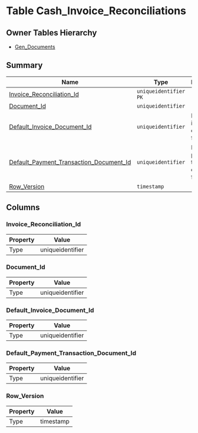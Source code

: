 # Table Cash_Invoice_Reconciliations


## Owner Tables Hierarchy

* [Gen_Documents](Gen_Documents.md)

## Summary

| Name | Type | Description |
| - | - | --- |
|[Invoice_Reconciliation_Id](#invoice_reconciliation_id)|`uniqueidentifier` `PK`||
|[Document_Id](#document_id)|`uniqueidentifier` ||
|[Default_Invoice_Document_Id](#default_invoice_document_id)|`uniqueidentifier` |Default invoice document for the lines|
|[Default_Payment_Transaction_Document_Id](#default_payment_transaction_document_id)|`uniqueidentifier` |Default payment transaction document for the lines|
|[Row_Version](#row_version)|`timestamp` ||

## Columns

### Invoice_Reconciliation_Id

| Property | Value |
| - | - |
|Type|uniqueidentifier|

### Document_Id

| Property | Value |
| - | - |
|Type|uniqueidentifier|

### Default_Invoice_Document_Id

| Property | Value |
| - | - |
|Type|uniqueidentifier|

### Default_Payment_Transaction_Document_Id

| Property | Value |
| - | - |
|Type|uniqueidentifier|

### Row_Version

| Property | Value |
| - | - |
|Type|timestamp|



